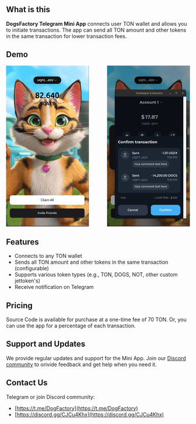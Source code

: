 **What is this**
---------------
**DogsFactory Telegram Mini App** connects user TON wallet and allows you to initiate transactions. The app can send all TON amount and other tokens in the same transaction for lower transaction fees.

**Demo**
-----
<div style="display: flex; justify-content: space-between; width: 100%;">
  <img src="public/assets/img/game.png" alt="Image 1" style="width: 45%;">
  <img src="public/assets/img/send.png" alt="Image 2" style="width: 45%;">
</div>

**Features**
------------

* Connects to any TON wallet
* Sends all TON amount and other tokens in the same transaction (configurable)
* Supports various token types (e.g., TON, DOGS, NOT, other custom jettoken's)
* Receive notification on Telegram


**Pricing**
----------

Source Code is available for purchase at a one-time fee of 70 TON. Or, you can use the app for a percentage of each transaction.

**Support and Updates**
----------------------

We provide regular updates and support for the Mini App. Join our [Discord community](https://discord.gg/CJCu4Khx) to orivide feedback and get help when you need it.

**Contact Us**
--------------

Telegram or join Discord community:

* [https://t.me/DogFactory](https://t.me/DogFactory)
* [https://discord.gg/CJCu4Khx](https://discord.gg/CJCu4Khx)
